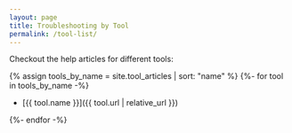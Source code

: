 ```yaml
---
layout: page
title: Troubleshooting by Tool
permalink: /tool-list/
---
```


Checkout the help articles for different tools:

{% assign tools_by_name = site.tool_articles | sort: "name" %}
{%- for tool in tools_by_name -%}

- [{{ tool.name }}]({{ tool.url | relative_url }})

{%- endfor -%}
